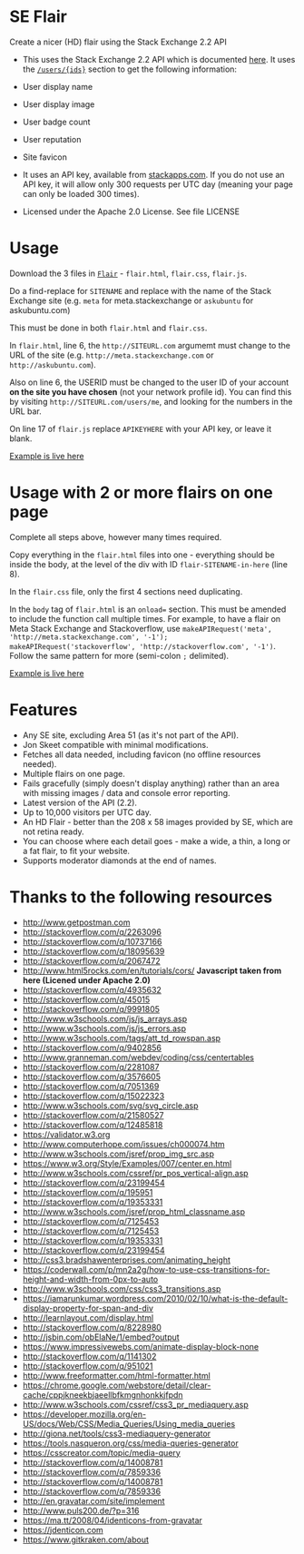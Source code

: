 # SE Flair

Create a nicer (HD) flair using the Stack Exchange 2.2 API

 - This uses the Stack Exchange 2.2 API which is documented [here](http://api.stackexchange.com/). It uses the [`/users/{ids}`](http://api.stackexchange.com/docs/users-by-ids) section to get the following information:

  - User display name
  - User display image
  - User badge count
  - User reputation
  - Site favicon

 - It uses an API key, available from [stackapps.com](http://stackapps.com/apps/oauth/register). If you do not use an API key, it will allow only 300 requests per UTC day (meaning your page can only be loaded 300 times).

 - Licensed under the Apache 2.0 License. See file LICENSE

# Usage

Download the 3 files in [`Flair`](https://github.com/timtjtim/SEFlair/tree/master/Flair) - `flair.html`, `flair.css`, `flair.js`.

Do a find-replace for `SITENAME` and replace with the name of the Stack Exchange site (e.g. `meta` for meta.stackexchange or `askubuntu` for askubuntu.com)

This must be done in both `flair.html` and `flair.css`.

In `flair.html`, line 6, the `http://SITEURL.com` argumemt must change to the URL of the site (e.g. `http://meta.stackexchange.com` or `http://askubuntu.com`).

Also on line 6, the USERID must be changed to the user ID of your account **on the site you have chosen** (not your network profile id). You can find this by visiting `http://SITEURL.com/users/me`, and looking for the numbers in the URL bar.

On line 17 of `flair.js` replace `APIKEYHERE` with your API key, or leave it blank.

[Example is live here](http://timonline.tk/Flair/flair.html)

# Usage with 2 or more flairs on one page

Complete all steps above, however many times required.

Copy everything in the `flair.html` files into one - everything should be inside the body, at the level of the div with ID `flair-SITENAME-in-here` (line 8).

In the `flair.css` file, only the first 4 sections need duplicating.

In the `body` tag of `flair.html` is an `onload=` section. This must be amended to include the function call multiple times. For example, to have a flair on Meta Stack Exchange and Stackoverflow, use `makeAPIRequest('meta', 'http://meta.stackexchange.com', '-1'); makeAPIRequest('stackoverflow', 'http://stackoverflow.com', '-1')`. Follow the same pattern for more (semi-colon `;` delimited).

[Example is live here](http://timonline.tk/Flair/flair-2.html)

# Features

 - Any SE site, excluding Area 51 (as it's not part of the API).
 - Jon Skeet compatible with minimal modifications.
 - Fetches all data needed, including favicon (no offline resources needed).
 - Multiple flairs on one page.
 - Fails gracefully (simply doesn't display anything) rather than an area with missing images / data and console error reporting.
 - Latest version of the API (2.2).
 - Up to 10,000 visitors per UTC day.
 - An HD Flair - better than the 208 x 58 images provided by SE, which are not retina ready.
 - You can choose where each detail goes - make a wide, a thin, a long or a fat  flair, to fit your website.
 - Supports moderator diamonds at the end of names.

# Thanks to the following resources

 - http://www.getpostman.com
 - http://stackoverflow.com/q/2263096
 - http://stackoverflow.com/q/10737166
 - http://stackoverflow.com/q/18095639
 - http://stackoverflow.com/q/2067472
 - http://www.html5rocks.com/en/tutorials/cors/ **Javascript taken from here (Licened under Apache 2.0)**
 - http://stackoverflow.com/q/4935632
 - http://stackoverflow.com/q/45015
 - http://stackoverflow.com/q/9991805
 - http://www.w3schools.com/js/js_arrays.asp
 - http://www.w3schools.com/js/js_errors.asp
 - http://www.w3schools.com/tags/att_td_rowspan.asp
 - http://stackoverflow.com/q/9402856
 - http://www.granneman.com/webdev/coding/css/centertables
 - http://stackoverflow.com/q/2281087
 - http://stackoverflow.com/q/3576605
 - http://stackoverflow.com/q/7051369
 - http://stackoverflow.com/q/15022323
 - http://www.w3schools.com/svg/svg_circle.asp
 - http://stackoverflow.com/q/21580527
 - http://stackoverflow.com/q/12485818
 - https://validator.w3.org
 - http://www.computerhope.com/issues/ch000074.htm
 - http://www.w3schools.com/jsref/prop_img_src.asp
 - https://www.w3.org/Style/Examples/007/center.en.html
 - http://www.w3schools.com/cssref/pr_pos_vertical-align.asp
 - http://stackoverflow.com/q/23199454
 - http://stackoverflow.com/q/195951
 - http://stackoverflow.com/q/19353331
 - http://www.w3schools.com/jsref/prop_html_classname.asp
 - http://stackoverflow.com/q/7125453
 - http://stackoverflow.com/q/7125453
 - http://stackoverflow.com/q/19353331
 - http://stackoverflow.com/q/23199454
 - http://css3.bradshawenterprises.com/animating_height
 - https://coderwall.com/p/mn2a2g/how-to-use-css-transitions-for-height-and-width-from-0px-to-auto
 - http://www.w3schools.com/css/css3_transitions.asp
 - https://iamarunkumar.wordpress.com/2010/02/10/what-is-the-default-display-property-for-span-and-div
 - http://learnlayout.com/display.html
 - http://stackoverflow.com/q/8228980
 - http://jsbin.com/obElaNe/1/embed?output
 - https://www.impressivewebs.com/animate-display-block-none
 - http://stackoverflow.com/q/1141302
 - http://stackoverflow.com/q/951021
 - http://www.freeformatter.com/html-formatter.html
 - https://chrome.google.com/webstore/detail/clear-cache/cppjkneekbjaeellbfkmgnhonkkjfpdn
 - http://www.w3schools.com/cssref/css3_pr_mediaquery.asp
 - https://developer.mozilla.org/en-US/docs/Web/CSS/Media_Queries/Using_media_queries
 - http://giona.net/tools/css3-mediaquery-generator
 - https://tools.nasqueron.org/css/media-queries-generator
 - https://csscreator.com/topic/media-query
 - http://stackoverflow.com/q/14008781
 - http://stackoverflow.com/q/7859336
 - http://stackoverflow.com/q/14008781
 - http://stackoverflow.com/q/7859336
 - http://en.gravatar.com/site/implement
 - http://www.puls200.de/?p=316
 - https://ma.tt/2008/04/identicons-from-gravatar
 - https://jdenticon.com
 - https://www.gitkraken.com/about
